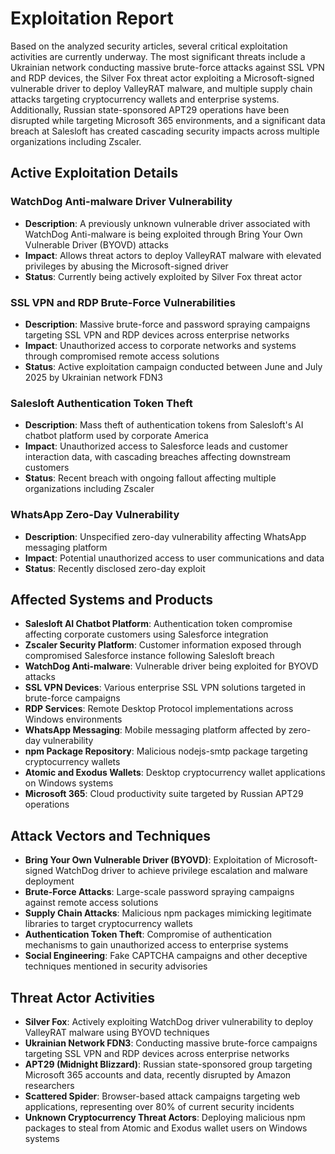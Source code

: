 # Exploitation Report

Based on the analyzed security articles, several critical exploitation activities are currently underway. The most significant threats include a Ukrainian network conducting massive brute-force attacks against SSL VPN and RDP devices, the Silver Fox threat actor exploiting a Microsoft-signed vulnerable driver to deploy ValleyRAT malware, and multiple supply chain attacks targeting cryptocurrency wallets and enterprise systems. Additionally, Russian state-sponsored APT29 operations have been disrupted while targeting Microsoft 365 environments, and a significant data breach at Salesloft has created cascading security impacts across multiple organizations including Zscaler.

## Active Exploitation Details

### WatchDog Anti-malware Driver Vulnerability
- **Description**: A previously unknown vulnerable driver associated with WatchDog Anti-malware is being exploited through Bring Your Own Vulnerable Driver (BYOVD) attacks
- **Impact**: Allows threat actors to deploy ValleyRAT malware with elevated privileges by abusing the Microsoft-signed driver
- **Status**: Currently being actively exploited by Silver Fox threat actor

### SSL VPN and RDP Brute-Force Vulnerabilities
- **Description**: Massive brute-force and password spraying campaigns targeting SSL VPN and RDP devices across enterprise networks
- **Impact**: Unauthorized access to corporate networks and systems through compromised remote access solutions
- **Status**: Active exploitation campaign conducted between June and July 2025 by Ukrainian network FDN3

### Salesloft Authentication Token Theft
- **Description**: Mass theft of authentication tokens from Salesloft's AI chatbot platform used by corporate America
- **Impact**: Unauthorized access to Salesforce leads and customer interaction data, with cascading breaches affecting downstream customers
- **Status**: Recent breach with ongoing fallout affecting multiple organizations including Zscaler

### WhatsApp Zero-Day Vulnerability
- **Description**: Unspecified zero-day vulnerability affecting WhatsApp messaging platform
- **Impact**: Potential unauthorized access to user communications and data
- **Status**: Recently disclosed zero-day exploit

## Affected Systems and Products

- **Salesloft AI Chatbot Platform**: Authentication token compromise affecting corporate customers using Salesforce integration
- **Zscaler Security Platform**: Customer information exposed through compromised Salesforce instance following Salesloft breach
- **WatchDog Anti-malware**: Vulnerable driver being exploited for BYOVD attacks
- **SSL VPN Devices**: Various enterprise SSL VPN solutions targeted in brute-force campaigns
- **RDP Services**: Remote Desktop Protocol implementations across Windows environments
- **WhatsApp Messaging**: Mobile messaging platform affected by zero-day vulnerability
- **npm Package Repository**: Malicious nodejs-smtp package targeting cryptocurrency wallets
- **Atomic and Exodus Wallets**: Desktop cryptocurrency wallet applications on Windows systems
- **Microsoft 365**: Cloud productivity suite targeted by Russian APT29 operations

## Attack Vectors and Techniques

- **Bring Your Own Vulnerable Driver (BYOVD)**: Exploitation of Microsoft-signed WatchDog driver to achieve privilege escalation and malware deployment
- **Brute-Force Attacks**: Large-scale password spraying campaigns against remote access solutions
- **Supply Chain Attacks**: Malicious npm packages mimicking legitimate libraries to target cryptocurrency wallets
- **Authentication Token Theft**: Compromise of authentication mechanisms to gain unauthorized access to enterprise systems
- **Social Engineering**: Fake CAPTCHA campaigns and other deceptive techniques mentioned in security advisories

## Threat Actor Activities

- **Silver Fox**: Actively exploiting WatchDog driver vulnerability to deploy ValleyRAT malware using BYOVD techniques
- **Ukrainian Network FDN3**: Conducting massive brute-force campaigns targeting SSL VPN and RDP devices across enterprise networks
- **APT29 (Midnight Blizzard)**: Russian state-sponsored group targeting Microsoft 365 accounts and data, recently disrupted by Amazon researchers
- **Scattered Spider**: Browser-based attack campaigns targeting web applications, representing over 80% of current security incidents
- **Unknown Cryptocurrency Threat Actors**: Deploying malicious npm packages to steal from Atomic and Exodus wallet users on Windows systems